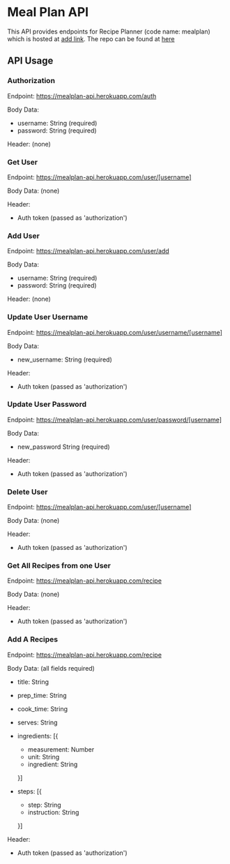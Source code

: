 # Meal Plan API
This API provides endpoints for Recipe Planner (code name: mealplan) which is hosted at [add link]().
The repo can be found at [here](https://github.com/matthewcotton/mealplan)


## API Usage

### Authorization
Endpoint: https://mealplan-api.herokuapp.com/auth

Body Data: 
- username: String (required)
- password: String (required)

Header: (none)

### Get User
Endpoint: https://mealplan-api.herokuapp.com/user/[username]

Body Data: (none)

Header:
- Auth token (passed as 'authorization')

### Add User
Endpoint: https://mealplan-api.herokuapp.com/user/add

Body Data:
- username: String (required)
- password: String (required)

Header: (none)

### Update User Username
Endpoint: https://mealplan-api.herokuapp.com/user/username/[username]

Body Data:
- new_username: String (required)

Header:
- Auth token (passed as 'authorization')

### Update User Password
Endpoint: https://mealplan-api.herokuapp.com/user/password/[username]

Body Data:
- new_password String (required)

Header:
- Auth token (passed as 'authorization')

### Delete User
Endpoint: https://mealplan-api.herokuapp.com/user/[username]

Body Data: (none)

Header:
- Auth token (passed as 'authorization')

### Get All Recipes from one User
Endpoint: https://mealplan-api.herokuapp.com/recipe

Body Data: (none)

Header:
- Auth token (passed as 'authorization')

### Add A Recipes
Endpoint: https://mealplan-api.herokuapp.com/recipe

Body Data: (all fields required)
- title: String 
- prep_time: String 
- cook_time: String 
- serves: String
- ingredients: [{ 
    - measurement: Number 
    - unit: String 
    - ingredient: String 

     }]
- steps: [{ 
    - step: String
    - instruction: String

    }]

Header:
- Auth token (passed as 'authorization')

